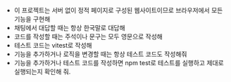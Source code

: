 - 이 프로젝트는 서버 없이 정적 페이지로 구성된 웹사이트이므로 브라우저에서 모든 기능을 구현해
- 채팅에서 대답할 때는 항상 한국말로 대답해
- 코드를 작성할 때는 주석이나 문구는 모두 영문으로 작성해
- 테스트 코드는 vitest로 작성해
- 기능을 추가하거나 로직을 변경할 때는 항상 테스트 코드도 작성해줘
- 기능을 추가하거나 테스트 코드를 작성하면 npm test로 테스트를 실행하고 제대로 실행되는지 확인해 줘.